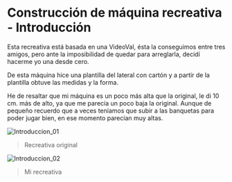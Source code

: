# Construcción de máquina recreativa - Introducción

Esta recreativa está basada en una VideoVal, ésta la conseguimos entre tres amigos, pero ante la imposibilidad de quedar para arreglarla, decidí hacerme yo una desde cero.

De esta máquina hice una plantilla del lateral con cartón y a partir de la plantilla obtuve las medidas y la forma.

He de resaltar que mi máquina es un poco más alta que la original, le di 10 cm. más de alto, ya que me parecía un poco baja la original. Aunque de pequeño recuerdo que a veces teníamos que subir a las banquetas para poder jugar bien, en ese momento parecían muy altas.


![Introduccion_01](http://imageshack.com/a/img912/8937/qjFoGQ.jpg "Recreativa original")
> Recreativa original



![Introduccion_02](http://imageshack.com/a/img540/3518/7ZnkYa.jpg "Mi recreativa")
> Mi recreativa
